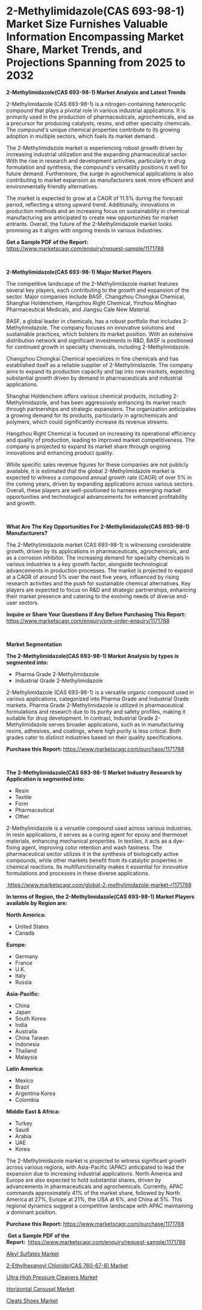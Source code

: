 <p><h1>2-Methylimidazole(CAS 693-98-1) Market Size Furnishes Valuable Information Encompassing Market Share, Market Trends, and Projections Spanning from 2025 to 2032</h1></p><p><strong>2-Methylimidazole(CAS 693-98-1) Market Analysis and Latest Trends</strong></p>
<p><p>2-Methylimidazole (CAS 693-98-1) is a nitrogen-containing heterocyclic compound that plays a pivotal role in various industrial applications. It is primarily used in the production of pharmaceuticals, agrochemicals, and as a precursor for producing catalysts, resins, and other specialty chemicals. The compound's unique chemical properties contribute to its growing adoption in multiple sectors, which fuels its market demand.</p><p>The 2-Methylimidazole market is experiencing robust growth driven by increasing industrial utilization and the expanding pharmaceutical sector. With the rise in research and development activities, particularly in drug formulation and synthesis, the compound's versatility positions it well for future demand. Furthermore, the surge in agrochemical applications is also contributing to market expansion as manufacturers seek more efficient and environmentally friendly alternatives.</p><p>The market is expected to grow at a CAGR of 11.5% during the forecast period, reflecting a strong upward trend. Additionally, innovations in production methods and an increasing focus on sustainability in chemical manufacturing are anticipated to create new opportunities for market entrants. Overall, the future of the 2-Methylimidazole market looks promising as it aligns with ongoing trends in various industries.</p></p>
<p><strong>Get a Sample PDF of the Report:&nbsp;</strong> <a href="https://www.marketscagr.com/enquiry/request-sample/1171788?utm_campaign=1920&utm_medium=2&utm_source=Github&utm_content=ia&utm_term=02022025&utm_id=2-methylimidazolecas-693-98-1">https://www.marketscagr.com/enquiry/request-sample/1171788</a></p>
<p>&nbsp;</p>
<p><strong>2-Methylimidazole(CAS 693-98-1) Major Market Players</strong></p>
<p><p>The competitive landscape of the 2-Methylimidazole market features several key players, each contributing to the growth and expansion of the sector. Major companies include BASF, Changzhou Chongkai Chemical, Shanghai Holdenchem, Hangzhou Right Chemical, Yinzhou Minghao Pharmaceutical Medicals, and Jiangsu Cale New Material.</p><p>BASF, a global leader in chemicals, has a robust portfolio that includes 2-Methylimidazole. The company focuses on innovative solutions and sustainable practices, which bolsters its market position. With an extensive distribution network and significant investments in R&D, BASF is positioned for continued growth in specialty chemicals, including 2-Methylimidazole.</p><p>Changzhou Chongkai Chemical specializes in fine chemicals and has established itself as a reliable supplier of 2-Methylimidazole. The company aims to expand its production capacity and tap into new markets, expecting substantial growth driven by demand in pharmaceuticals and industrial applications.</p><p>Shanghai Holdenchem offers various chemical products, including 2-Methylimidazole, and has been aggressively enhancing its market reach through partnerships and strategic expansions. The organization anticipates a growing demand for its products, particularly in agrochemicals and polymers, which could significantly increase its revenue streams.</p><p>Hangzhou Right Chemical is focused on increasing its operational efficiency and quality of production, leading to improved market competitiveness. The company is projected to expand its market share through ongoing innovations and enhancing product quality.</p><p>While specific sales revenue figures for these companies are not publicly available, it is estimated that the global 2-Methylimidazole market is expected to witness a compound annual growth rate (CAGR) of over 5% in the coming years, driven by expanding applications across various sectors. Overall, these players are well-positioned to harness emerging market opportunities and technological advancements for enhanced profitability and growth.</p></p>
<p>&nbsp;</p>
<p><strong>What Are The Key Opportunities For 2-Methylimidazole(CAS 693-98-1) Manufacturers?</strong></p>
<p><p>The 2-Methylimidazole market (CAS 693-98-1) is witnessing considerable growth, driven by its applications in pharmaceuticals, agrochemicals, and as a corrosion inhibitor. The increasing demand for specialty chemicals in various industries is a key growth factor, alongside technological advancements in production processes. The market is projected to expand at a CAGR of around 5% over the next five years, influenced by rising research activities and the push for sustainable chemical alternatives. Key players are expected to focus on R&D and strategic partnerships, enhancing their market presence and catering to the evolving needs of diverse end-user sectors.</p></p>
<p><strong>Inquire or Share Your Questions If Any Before Purchasing This Report:</strong> <a href="https://www.marketscagr.com/enquiry/pre-order-enquiry/1171788?utm_campaign=1920&utm_medium=2&utm_source=Github&utm_content=ia&utm_term=02022025&utm_id=2-methylimidazolecas-693-98-1">https://www.marketscagr.com/enquiry/pre-order-enquiry/1171788</a></p>
<p>&nbsp;</p>
<p><strong>Market Segmentation</strong></p>
<p><strong>The 2-Methylimidazole(CAS 693-98-1) Market Analysis by types is segmented into:</strong></p>
<p><ul><li>Pharma Grade 2-Methylimidazole</li><li>Industrial Grade 2-Methylimidazole</li></ul></p>
<p><p>2-Methylimidazole (CAS 693-98-1) is a versatile organic compound used in various applications, categorized into Pharma Grade and Industrial Grade markets. Pharma Grade 2-Methylimidazole is utilized in pharmaceutical formulations and research due to its purity and safety profiles, making it suitable for drug development. In contrast, Industrial Grade 2-Methylimidazole serves broader applications, such as in manufacturing resins, adhesives, and coatings, where high purity is less critical. Both grades cater to distinct industries based on their quality specifications.</p></p>
<p><strong>Purchase this Report:&nbsp;</strong><a href="https://www.marketscagr.com/purchase/1171788?utm_campaign=1920&utm_medium=2&utm_source=Github&utm_content=ia&utm_term=02022025&utm_id=2-methylimidazolecas-693-98-1">https://www.marketscagr.com/purchase/1171788</a></p>
<p>&nbsp;</p>
<p><strong>The 2-Methylimidazole(CAS 693-98-1) Market Industry Research by Application is segmented into:</strong></p>
<p><ul><li>Resin</li><li>Textile</li><li>Form</li><li>Pharmaceutical</li><li>Other</li></ul></p>
<p><p>2-Methylimidazole is a versatile compound used across various industries. In resin applications, it serves as a curing agent for epoxy and thermoset materials, enhancing mechanical properties. In textiles, it acts as a dye-fixing agent, improving color retention and wash fastness. The pharmaceutical sector utilizes it in the synthesis of biologically active compounds, while other markets benefit from its catalytic properties in chemical reactions. Its multifunctionality makes it essential for innovative formulations and processes in these diverse applications.</p></p>
<p><a href="https://www.marketscagr.com/global-2-methylimidazole-market-r1171788?utm_campaign=1920&utm_medium=2&utm_source=Github&utm_content=ia&utm_term=02022025&utm_id=2-methylimidazolecas-693-98-1">&nbsp;https://www.marketscagr.com/global-2-methylimidazole-market-r1171788</a></p>
<p><strong>In terms of Region, the 2-Methylimidazole(CAS 693-98-1) Market Players available by Region are:</strong></p>
<p>
    <p> <strong> North America: </strong>
        <ul>
            <li>United States</li>
            <li>Canada</li>
        </ul>
        </p> 
    <p> <strong> Europe: </strong>
        <ul>
            <li>Germany</li>
            <li>France</li>
            <li>U.K.</li>
            <li>Italy</li>
            <li>Russia</li>
        </ul>
        </p> 
    <p> <strong> Asia-Pacific: </strong>
        <ul>
            <li>China</li>
            <li>Japan</li>
            <li>South Korea</li>
            <li>India</li>
            <li>Australia</li>
            <li>China Taiwan</li>
            <li>Indonesia</li>
            <li>Thailand</li>
            <li>Malaysia</li>
        </ul>
        </p> 
    <p> <strong> Latin America: </strong>
        <ul>
            <li>Mexico</li>
            <li>Brazil</li>
            <li>Argentina Korea</li>
            <li>Colombia</li>
        </ul>
        </p> 
    <p> <strong> Middle East & Africa: </strong>
        <ul>
            <li>Turkey</li>
            <li>Saudi</li>
            <li>Arabia</li>
            <li>UAE</li>
            <li>Korea</li>
        </ul>
    </p>
    </p>
<p><p>The 2-Methylimidazole market is projected to witness significant growth across various regions, with Asia-Pacific (APAC) anticipated to lead the expansion due to increasing industrial applications. North America and Europe are also expected to hold substantial shares, driven by advancements in pharmaceuticals and agrochemicals. Currently, APAC commands approximately 41% of the market share, followed by North America at 27%, Europe at 21%, the USA at 6%, and China at 5%. This regional dynamics suggest a competitive landscape with APAC maintaining a dominant position.</p></p>
<p><strong>Purchase this Report: </strong><a href="https://www.marketscagr.com/purchase/1171788?utm_campaign=1920&utm_medium=2&utm_source=Github&utm_content=ia&utm_term=02022025&utm_id=2-methylimidazolecas-693-98-1">https://www.marketscagr.com/purchase/1171788</a></p>
<p>&nbsp;<strong>Get a Sample PDF of the Report:&nbsp;&nbsp;</strong><a href="https://www.marketscagr.com/enquiry/request-sample/1171788?utm_campaign=1920&utm_medium=2&utm_source=Github&utm_content=ia&utm_term=02022025&utm_id=2-methylimidazolecas-693-98-1">https://www.marketscagr.com/enquiry/request-sample/1171788</a></p>
<p><strong></strong></p>
<p><p><a href="https://www.linkedin.com/pulse/global-alkyl-sulfates-market-analysis-report-encompassing-hb0ef?utm_campaign=1920&utm_medium=2&utm_source=Github&utm_content=ia&utm_term=02022025&utm_id=2-methylimidazolecas-693-98-1">Alkyl Sulfates Market</a></p><p><a href="https://github.com/ChiragRP21/Market-Research-Report-List-7/blob/main/2-ethylhexanoyl-chloridecas-760-67-8-market.md?utm_campaign=1920&utm_medium=2&utm_source=Github&utm_content=ia&utm_term=02022025&utm_id=2-methylimidazolecas-693-98-1">2-Ethylhexanoyl Chloride(CAS 760-67-8) Market</a></p><p><a href="https://www.linkedin.com/pulse/deep-dive-ultra-high-pressure-cleaners-market-growth-45-pqg9f?utm_campaign=1920&utm_medium=2&utm_source=Github&utm_content=ia&utm_term=02022025&utm_id=2-methylimidazolecas-693-98-1">Ultra High Pressure Cleaners Market</a></p><p><a href="https://www.linkedin.com/pulse/horizontal-carousel-market-trends-forecast-growth-potential-pfcnf?utm_campaign=1920&utm_medium=2&utm_source=Github&utm_content=ia&utm_term=02022025&utm_id=2-methylimidazolecas-693-98-1">Horizontal Carousel Market</a></p><p><a href="https://www.linkedin.com/pulse/future-innovation-global-cleats-shoes-market-growth-opportunities-ifrlf?utm_campaign=1920&utm_medium=2&utm_source=Github&utm_content=ia&utm_term=02022025&utm_id=2-methylimidazolecas-693-98-1">Cleats Shoes Market</a></p></p>